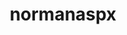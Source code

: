 ---
title: normanaspx
github: https://github.com/normanaspx
mode: dark
transition: 1s
score: 60.9
archetype:
- Minimalistic
---